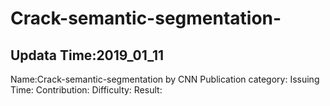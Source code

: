 # Crack-semantic-segmentation-
##  Updata Time:2019_01_11
Name:Crack-semantic-segmentation by CNN <rb>
Publication category:
Issuing Time:
Contribution:
Difficulty:
Result:
